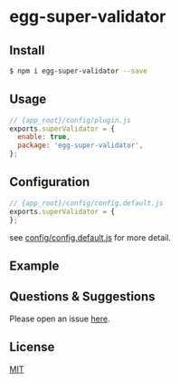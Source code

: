# egg-super-validator

<!--
Description here.
-->

## Install

```bash
$ npm i egg-super-validator --save
```

## Usage

```js
// {app_root}/config/plugin.js
exports.superValidator = {
  enable: true,
  package: 'egg-super-validator',
};
```

## Configuration

```js
// {app_root}/config/config.default.js
exports.superValidator = {
};
```

see [config/config.default.js](config/config.default.js) for more detail.

## Example

<!-- example here -->

## Questions & Suggestions

Please open an issue [here](https://github.com/eggjs/egg/issues).

## License

[MIT](LICENSE)
